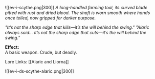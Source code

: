 ![[ev-i-scythe.png|300]]
_A long-handled farming tool, its curved blade pitted with rust and dried blood. The shaft is worn smooth where hands once toiled, now gripped for darker purpose._

_"It’s not the sharp edge that kills—it’s the will behind the swing."_
_”Alaric always said… it’s not the sharp edge that cuts—it’s the will behind the swing.”_

**Effect:**  
A basic weapon. Crude, but deadly.

Lore Links: [[Alaric and Liorna]]

![[ev-i-ds-scythe-alaric.png|300]]